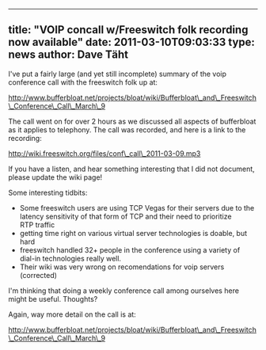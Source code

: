 
---
title: "VOIP concall w/Freeswitch folk recording now available"
date: 2011-03-10T09:03:33
type: news
author: Dave Täht
---
I've put a fairly large (and yet still incomplete) summary of the voip
conference call with the freeswitch folk up at:

http://www.bufferbloat.net/projects/bloat/wiki/Bufferbloat\_and\_Freeswitch\_Conference\_Call\_March\_9

The call went on for over 2 hours as we discussed all aspects of
bufferbloat as it applies to telephony. The call was recorded, and here
is a link to the recording:

http://wiki.freeswitch.org/files/conf\_call\_2011-03-09.mp3

If you have a listen, and hear something interesting that I did not
document, please update the wiki page!

Some interesting tidbits:

-   Some freeswitch users are using TCP Vegas for their servers due to
    the\
    latency sensitivity of that form of TCP and their need to
    prioritize\
    RTP traffic
-   getting time right on various virtual server technologies is doable,
    but hard
-   freeswitch handled 32+ people in the conference using a variety of\
    dial-in technologies really well.
-   Their wiki was very wrong on recomendations for voip
    servers (corrected)

I'm thinking that doing a weekly conference call among ourselves here
might be useful. Thoughts?

Again, way more detail on the call is at:

http://www.bufferbloat.net/projects/bloat/wiki/Bufferbloat\_and\_Freeswitch\_Conference\_Call\_March\_9
